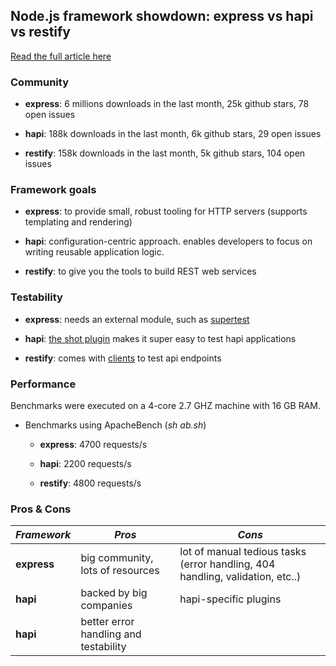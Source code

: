 ## Node.js framework showdown: express vs hapi vs restify

[Read the full article here](http://rundef.com/express-vs-hapi-vs-restify)

### Community

  - **express**: 6 millions downloads in the last month, 25k github stars, 78 open issues

  - **hapi**: 188k downloads in the last month, 6k github stars, 29 open issues

  - **restify**: 158k downloads in the last month, 5k github stars, 104 open issues

### Framework goals

  - **express**: to provide small, robust tooling for HTTP servers (supports templating and rendering)

  - **hapi**: configuration-centric approach. enables developers to focus on writing reusable application logic.

  - **restify**: to give you the tools to build REST web services

### Testability

  - **express**: needs an external module, such as [supertest](https://www.npmjs.com/package/supertest)

  - **hapi**: [the shot plugin](https://github.com/hapijs/shot) makes it super easy to test hapi applications

  - **restify**: comes with [clients](http://restify.com/#client-api) to test api endpoints

### Performance

  Benchmarks were executed on a 4-core 2.7 GHZ machine with 16 GB RAM.

  - Benchmarks using ApacheBench (*sh ab.sh*)

    - **express**: 4700 requests/s

    - **hapi**: 2200 requests/s

    - **restify**: 4800 requests/s

### Pros & Cons

| *Framework* | *Pros* | *Cons* |
------------ | ------------- | ------------- |
| **express** | big community, lots of resources | lot of manual tedious tasks (error handling, 404 handling, validation, etc..) |
| **hapi** | backed by big companies | hapi-specific plugins |
| **hapi** | better error handling and testability | |